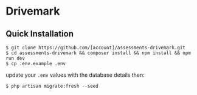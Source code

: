# Drivemark

## Quick Installation

```
$ git clone https://github.com/[account]/assessments-drivemark.git
$ cd assessments-drivemark && composer install && npm install && npm run dev
$ cp .env.example .env
```

update your `.env` values with the database details then:

```
$ php artisan migrate:fresh --seed
```
